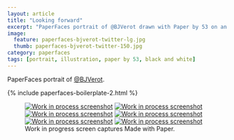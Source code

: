 ```yaml
---
layout: article
title: "Looking forward"
excerpt: "PaperFaces portrait of @BJVerot drawn with Paper by 53 on an iPad."
image: 
  feature: paperfaces-bjverot-twitter-lg.jpg
  thumb: paperfaces-bjverot-twitter-150.jpg
category: paperfaces
tags: [portrait, illustration, paper by 53, black and white]
---
```


PaperFaces portrait of [@BJVerot](http://twitter.com/BJVerot).

{% include paperfaces-boilerplate-2.html %}

<figure class="third">
	<a href="{{ site.url }}/images/paperfaces-bjverot-process-1-lg.jpg"><img src="{{ site.url }}/images/paperfaces-bjverot-process-1-600.jpg" alt="Work in process screenshot"></a>
	<a href="{{ site.url }}/images/paperfaces-bjverot-process-2-lg.jpg"><img src="{{ site.url }}/images/paperfaces-bjverot-process-2-600.jpg" alt="Work in process screenshot"></a>
	<a href="{{ site.url }}/images/paperfaces-bjverot-process-3-lg.jpg"><img src="{{ site.url }}/images/paperfaces-bjverot-process-3-600.jpg" alt="Work in process screenshot"></a>
	<a href="{{ site.url }}/images/paperfaces-bjverot-process-4-lg.jpg"><img src="{{ site.url }}/images/paperfaces-bjverot-process-4-600.jpg" alt="Work in process screenshot"></a>
	<a href="{{ site.url }}/images/paperfaces-bjverot-process-5-lg.jpg"><img src="{{ site.url }}/images/paperfaces-bjverot-process-5-600.jpg" alt="Work in process screenshot"></a>
	<a href="{{ site.url }}/images/paperfaces-bjverot-process-6-lg.jpg"><img src="{{ site.url }}/images/paperfaces-bjverot-process-6-600.jpg" alt="Work in process screenshot"></a>
	<figcaption>Work in progress screen captures Made with Paper.</figcaption>
</figure>